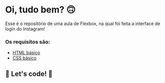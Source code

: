 # Oi, tudo bem?  🙃

Esse é o repositório de uma aula de Flexbox, na qual  foi feita a interface de login do Instagram!

### Os requisitos são:

- [HTML básico](https://www.w3schools.com/html/)
- [CSS básico](https://developer.mozilla.org/pt-BR/docs/Web/CSS)



## 🚀 Let's code! 🚀